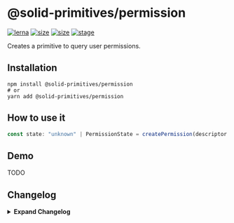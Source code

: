 # @solid-primitives/permission

[![lerna](https://img.shields.io/badge/maintained%20with-lerna-cc00ff.svg?style=for-the-badge)](https://lerna.js.org/)
[![size](https://img.shields.io/bundlephobia/minzip/@solid-primitives/permission?style=for-the-badge)](https://bundlephobia.com/package/@solid-primitives/permission)
[![size](https://img.shields.io/npm/v/@solid-primitives/permission?style=for-the-badge)](https://www.npmjs.com/package/@solid-primitives/permission)
[![stage](https://img.shields.io/endpoint?style=for-the-badge&url=https%3A%2F%2Fraw.githubusercontent.com%2Fdavedbase%2Fsolid-primitives%2Fstage-badges%2Fassets%2Fbadges%2Fstage-3.json)](https://github.com/davedbase/solid-primitives#contribution-process)

Creates a primitive to query user permissions.

## Installation

```
npm install @solid-primitives/permission
# or
yarn add @solid-primitives/permission
```

## How to use it

```ts
const state: "unknown" | PermissionState = createPermission(descriptor: PermissionDescription | PermissionName);
```

## Demo

TODO

## Changelog

<details>
<summary><b>Expand Changelog</b></summary>

0.0.100

Initial release adapted from https://github.com/microcipcip/vue-use-kit/blob/master/src/functions/useFetch/useFetch.ts.

1.0.2

Minor clean-up and added CJS support.

</details>
